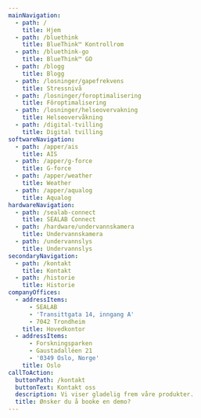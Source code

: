 ```yaml
---
mainNavigation:
  - path: /
    title: Hjem
  - path: /bluethink
    title: BlueThink™ Kontrollrom
  - path: /bluethink-go
    title: BlueThink™ GO
  - path: /blogg
    title: Blogg
  - path: /losninger/gapefrekvens
    title: Stressnivå
  - path: /losninger/foroptimalisering
    title: Fôroptimalisering
  - path: /losninger/helseovervakning
    title: Helseovervåkning
  - path: /digital-tvilling
    title: Digital tvilling
softwareNavigation:
  - path: /apper/ais
    title: AIS
  - path: /apper/g-force
    title: G-force
  - path: /apper/weather
    title: Weather
  - path: /apper/aqualog
    title: Aqualog
hardwareNavigation:
  - path: /sealab-connect
    title: SEALAB Connect
  - path: /hardware/undervannskamera
    title: Undervannskamera
  - path: /undervannslys
    title: Undervannslys
secondaryNavigation:
  - path: /kontakt
    title: Kontakt
  - path: /historie
    title: Historie
companyOffices:
  - addressItems:
      - SEALAB
      - 'Transittgata 14, inngang A'
      - 7042 Trondheim
    title: Hovedkontor
  - addressItems:
      - Forskningsparken
      - Gaustadalléen 21
      - '0349 Oslo, Norge'
    title: Oslo
callToAction:
  buttonPath: /kontakt
  buttonText: Kontakt oss
  description: Vi viser gladelig frem våre produkter.
  title: Ønsker du å booke en demo?
---
```


